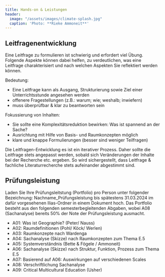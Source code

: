 ```yaml
---
title: Hands-on & Leistungen
header:
  image: "/assets/images/climate-splash.jpg"
  caption: 'Photo: **Rieke Ammoneit**'
---
```


## Leitfragenentwicklung 
Eine Leitfrage zu formulieren ist schwierig und erfordert viel Übung. Folgende Aspekte können dabei helfen, zu verdeutlichen, was eine Leitfrage charakterisiert und nach welchen Aspekten Sie reflektiert werden können.

Bedeutung: 
* Eine Leitfrage kann als Ausgang, Strukturierung sowie Ziel einer Unterrichtsstunde angesehen werden
* offenere Fragestellungen (z.B.: warum; wie; weshalb; inwiefern)
* muss überprüfbar & klar zu beantworten sein

Fokussierung von Inhalten:
* Sie sollte eine Komplexitätsreduktion bewirken: Was ist spannend an der Sache?
* Ausrichtung mit Hilfe von Basis- und Raumkonzepten möglich
* klare und knappe Formulierungen (besser sind weniger Teilfragen)

Die Leitfragen-Entwicklung es ist ein iterativer Prozess. Daher sollte die Leitfrage stets angepasst werden, sobald sich Veränderungen der Inhalte bei der Recherche etc. ergeben. So wird sichergestellt, dass Leitfrage & fachliche Literaturrecherche stets aufeinander abgestimmt sind. 
 

## Prüfungsleistung 

Laden Sie Ihre Prüfungsleitstung (Portfolio) pro Person unter folgender Bezeichnung: Nachname_Prüfungsleistung bis spätestens 31.03.2024 im dafür vorgesehenen Ilias-Ordner in einem Dokument hoch.
Das Portfolio besteht aus den folgenden semesterbegleitenden Abgaben, wobei A08 (Sachanalyse) bereits 50% der Note der Prüfungsleistung ausmacht.

* A01: Was ist Geographie? (Peter/ Nauss)
* A02: Raumdefinitionen (Pohl/ Köck/ Werlen)
* A03: Raumkonzepte nach Wardenga
* A04: Sachanalyse (Skizze) nach Raumkonzepten zum Thema E.5
* A05: Systemverständnis (Bette & Fögele / Ammoneit)
* A06: Sachanalyse (Skizze) nach Struktur, Funktion, Prozess zum Thema E.5
* A07: Basierend auf A06: Auswirkungen auf verschiedenen Scales
* A08: Verschriftlichung Sachanalyse
* A09: Critical Multicultural Education (Usher)


